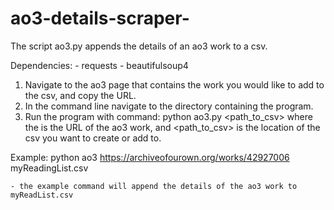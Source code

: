 # ao3-details-scraper-

The script ao3.py appends the details of an ao3 work to a csv. 

Dependencies:  	- requests
			          - beautifulsoup4

1. Navigate to the ao3 page that contains the work you would like to add to the csv, and copy the URL.
2. In the command line navigate to the directory containing the program. 
3. Run the program with command: python ao3.py <URL> <path_to_csv>
	where the <URL> is the URL of the ao3 work, and <path_to_csv> is the location of the csv you want to create or add to.

Example: python ao3 https://archiveofourown.org/works/42927006 myReadingList.csv

	- the example command will append the details of the ao3 work to myReadList.csv 
